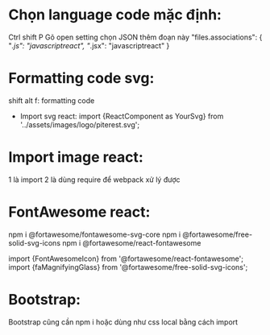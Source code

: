 # Chọn language code mặc định:
Ctrl shift P Gõ open setting chọn JSON
thêm đoạn này
"files.associations": {
        "*.js": "javascriptreact",
        "*.jsx": "javascriptreact"
    }

# Formatting code svg:
shift alt f: formatting code

- Import svg react:
import {ReactComponent as YourSvg} from '../assets/images/logo/piterest.svg';
<YourSvg />

# Import image react:
1 là import
2 là dùng require để webpack xử lý được

# FontAwesome react:
npm i @fortawesome/fontawesome-svg-core
npm i @fortawesome/free-solid-svg-icons
npm i @fortawesome/react-fontawesome

import {FontAwesomeIcon} from '@fortawesome/react-fontawesome';
import {faMagnifyingGlass} from '@fortawesome/free-solid-svg-icons';
<FontAwesomeIcon icon={faMagnifyingGlass} />

# Bootstrap:
Bootstrap cũng cần npm i hoặc dùng như css local bằng cách import